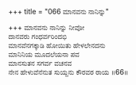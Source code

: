 +++
title = "066 ಮಾನವನು ನಾನಿನ್ನು"

+++
ಮಾನವನು ನಾನಿನ್ನು ನೀವೋ  
ದಾನವರು ಗಂಧರ್ವರಿಂದಭಿ  
ಮಾನವೆನಗಕ್ಕಾಡಿ ಹೋಯಿತು ಹೇಳಲೇನದನು   
ಮಾನಿನಿಯ ಮೂದಲೆಯನಾ ಪವ  
ಮಾನಸುತನ ಸಗರ್ವ ವಚನವ  
ನೇನ ಹೇಳುವೆನೆನುತ ಸುಯ್ದನು ಕೌರವರ ರಾಯ      ॥66॥